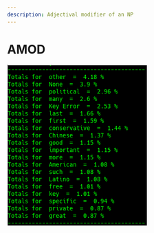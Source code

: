 ```yaml
---
description: Adjectival modifier of an NP
---
```


# AMOD

![Google Congressional Hearing AMOD sorted by percent \(top 20\)](../../.gitbook/assets/2019-01-04-153808_325x374_scrot.png)

